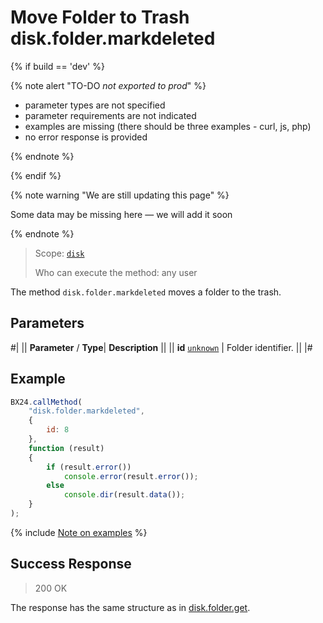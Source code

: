 # Move Folder to Trash disk.folder.markdeleted

{% if build == 'dev' %}

{% note alert "TO-DO _not exported to prod_" %}

- parameter types are not specified
- parameter requirements are not indicated
- examples are missing (there should be three examples - curl, js, php)
- no error response is provided

{% endnote %}

{% endif %}

{% note warning "We are still updating this page" %}

Some data may be missing here — we will add it soon

{% endnote %}

> Scope: [`disk`](../../scopes/permissions.md)
>
> Who can execute the method: any user

The method `disk.folder.markdeleted` moves a folder to the trash.

## Parameters

#|
||  **Parameter** / **Type**| **Description** ||
|| **id**
[`unknown`](../../data-types.md) | Folder identifier. ||
|#

## Example

```js
BX24.callMethod(
    "disk.folder.markdeleted",
    {
        id: 8
    },
    function (result)
    {
        if (result.error())
            console.error(result.error());
        else
            console.dir(result.data());
    }
);
```
{% include [Note on examples](../../../_includes/examples.md) %}

## Success Response

> 200 OK

The response has the same structure as in [disk.folder.get](./disk-folder-get.md).